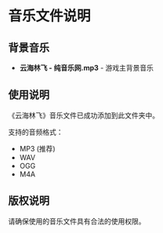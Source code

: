 # 音乐文件说明

## 背景音乐
- **云海林飞 - 纯音乐网.mp3** - 游戏主背景音乐

## 使用说明
《云海林飞》音乐文件已成功添加到此文件夹中。

支持的音频格式：
- MP3 (推荐)
- WAV
- OGG
- M4A

## 版权说明
请确保使用的音乐文件具有合法的使用权限。